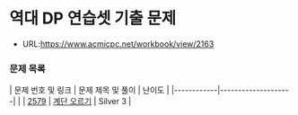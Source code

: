 # 역대 DP 연습셋 기출 문제

- URL:https://www.acmicpc.net/workbook/view/2163

### 문제 목록

| 문제 번호 및 링크 | 문제 제목 및 풀이         | 난이도 |
|------------|--------------------|  |
| [2579](https://www.acmicpc.net/problem/2579)  | [계단 오르기](./계단오르기/) | Silver 3 |
